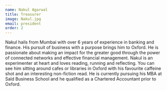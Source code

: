 ```yaml
---
name: Nakul Agarwal
title: Treasurer
image: Nakul.jpg
email: president
order: 2
---
```



Nakul hails from Mumbai with over 6 years of experience in banking and finance. His pursuit of business with a purpose brings him to Oxford. He is passionate about making an impact for the greater good through the power of connected networks and effective financial management. Nakul is an experimenter at heart and loves reading, running and reflecting. You can see him sitting around cafes or libraries in Oxford with his favourite caffeine shot and an interesting non-fiction read. He is currently pursuing his MBA at Saïd Business School and he qualified as a Chartered Accountant prior to Oxford.
